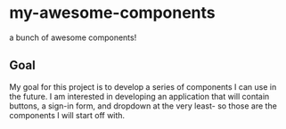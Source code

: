 # my-awesome-components
 a bunch of awesome components!

## Goal
My goal for this project is to develop a series of components I can use in the future. I am interested in developing an application that will contain buttons, a sign-in form, and dropdown at the very least- so those are the components I will start off with.

